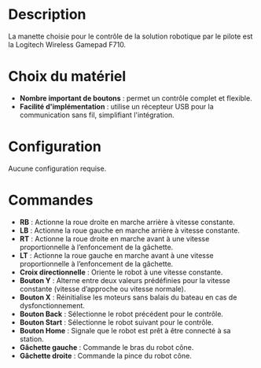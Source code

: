 # Description
La manette choisie pour le contrôle de la solution robotique par le pilote est la Logitech Wireless Gamepad F710.

# Choix du matériel
- **Nombre important de boutons** : permet un contrôle complet et flexible.
- **Facilité d'implémentation** : utilise un récepteur USB pour la communication sans fil, simplifiant l'intégration.

# Configuration
Aucune configuration requise.

# Commandes
- **RB** : Actionne la roue droite en marche arrière à vitesse constante.
- **LB** : Actionne la roue gauche en marche arrière à vitesse constante.
- **RT** : Actionne la roue droite en marche avant à une vitesse proportionnelle à l’enfoncement de la gâchette.
- **LT** : Actionne la roue gauche en marche avant à une vitesse proportionnelle à l’enfoncement de la gâchette.
- **Croix directionnelle** : Oriente le robot à une vitesse constante.
- **Bouton Y** : Alterne entre deux valeurs prédéfinies pour la vitesse constante (vitesse d’approche ou vitesse normale).
- **Bouton X** : Réinitialise les moteurs sans balais du bateau en cas de dysfonctionnement.
- **Bouton Back** : Sélectionne le robot précédent pour le contrôle.
- **Bouton Start** : Sélectionne le robot suivant pour le contrôle.
- **Bouton Home** : Signale que le robot est prêt à être connecté à sa station.
- **Gâchette gauche** : Commande le bras du robot cône.
- **Gâchette droite** : Commande la pince du robot cône.

